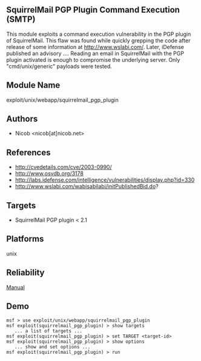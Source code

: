 ## SquirrelMail PGP Plugin Command Execution (SMTP)

This module exploits a command execution vulnerability in 
the PGP plugin of SquirrelMail. This flaw was found while 
quickly grepping the code after release of some information 
at http://www.wslabi.com/. Later, iDefense published an 
advisory .... Reading an email in SquirrelMail with the PGP 
plugin activated is enough to compromise the underlying 
server. Only "cmd/unix/generic" payloads were tested.


## Module Name
exploit/unix/webapp/squirrelmail_pgp_plugin

## Authors
* Nicob <nicob[at]nicob.net>


## References
* http://cvedetails.com/cve/2003-0990/
* http://www.osvdb.org/3178
* http://labs.idefense.com/intelligence/vulnerabilities/display.php?id=330
* http://www.wslabi.com/wabisabilabi/initPublishedBid.do?



## Targets
* SquirrelMail PGP plugin < 2.1


## Platforms
unix

## Reliability
[Manual](https://github.com/rapid7/metasploit-framework/wiki/Exploit-Ranking)

## Demo

```
msf > use exploit/unix/webapp/squirrelmail_pgp_plugin
msf exploit(squirrelmail_pgp_plugin) > show targets
   ... a list of targets ...
msf exploit(squirrelmail_pgp_plugin) > set TARGET <target-id>
msf exploit(squirrelmail_pgp_plugin) > show options
   ... show and set options ...
msf exploit(squirrelmail_pgp_plugin) > run
```
    
    